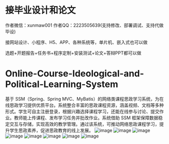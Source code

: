 # 接毕业设计和论文
作者微信：xunmaw001  作者QQ：2223505639(支持修改、部署调试、支持代做毕设)

接网站设计、小程序、H5、APP、各种系统等，单片机、嵌入式也可以做

选题+开题报告+任务书+程序定制+安装测试+论文+答辩PPT都可以做
# Online-Course-Ideological-and-Political-Learning-System
基于 SSM（Spring、Spring MVC、MyBatis）的网络类课程思政学习系统，为在线思政学习提供优质平台。系统整合丰富的思政课程资源，涵盖视频、文档等多种形式。学生可自主注册登录，根据兴趣选择课程学习，还能在线参与讨论、提交作业。教师能上传课程、发布学习任务并批改作业。系统借助 SSM 框架保障数据稳定交互与存储，实现高效的教学管理。通过该系统，可推动网络思政课程学习，提升学生思政素养，促进思政教育的线上发展。 
![image](https://github.com/user-attachments/assets/fa751b79-dfda-4ef7-a735-72ec246e7083)
![image](https://github.com/user-attachments/assets/90a291a3-7075-4721-b7d9-ae53c2b0ece5)
![image](https://github.com/user-attachments/assets/617d81d7-37ea-4ecf-9045-4ad9a18318a0)
![image](https://github.com/user-attachments/assets/d059e29c-035f-483a-98f6-645a2214fbfc)
![image](https://github.com/user-attachments/assets/64f8aa0c-ff2e-486e-a42c-318eb98a6bd4)
![image](https://github.com/user-attachments/assets/4a6e392d-b763-4280-a207-8d798c06ca50)
![image](https://github.com/user-attachments/assets/a4d4efb6-b199-40f9-bf94-eb13f0393943)
![image](https://github.com/user-attachments/assets/39b74173-8f0b-4d4e-84a7-42e452b92e9e)
